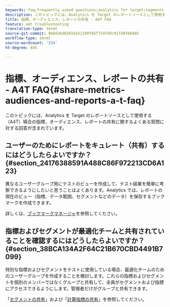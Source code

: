 ```yaml
---
keywords: faq;frequently asked questions;analytics for target;segments;a4T;share reports
description: このトピックには、Analytics を Target のレポートソースとして使用する（A4T）場合の指標、オーディエンス、レポートの共有に関するよくある質問に対する回答が含まれています。
title: 指標、オーディエンス、レポートの共有 - A4T FAQ
feature: a4t troubleshooting
translation-type: tm+mt
source-git-commit: 968d36d65016e51290f6bf754f69c91fd8f68405
workflow-type: tm+mt
source-wordcount: '234'
ht-degree: 84%

---
```



# 指標、オーディエンス、レポートの共有 - A4T FAQ{#share-metrics-audiences-and-reports-a-t-faq}

このトピックには、Analytics を Target のレポートソースとして使用する（A4T）場合の指標、オーディエンス、レポートの共有に関するよくある質問に対する回答が含まれています。

## ユーザーのためにレポートをキュレート（共有）するにはどうしたらよいですか？{#section_24176388591A488C86F972213CD6A123}

異なるユーザーグループ用にテストのビューを作成して、テスト結果を簡単に考察できるようにしたいと思うことはよくあります。Analytics では、レポートの現在のビュー（指標、データ範囲、セグメントなどのデータ）を保存するブックマークを作成できます。

詳しくは、[ブックマークマネージャ](https://experienceleague.adobe.com/docs/analytics/analyze/reports-analytics/bookmarks.html)を参照してください。

## 指標およびセグメントが最適化チームと共有されていることを確認するにはどうしたらよいですか？{#section_38BCA134A2F64C21B670CBD4491B7099}

特別な指標およびセグメントをテストに使用している場合、最適化チームのためのユーザーグループを作成することを検討します。これらの指標およびセグメントを個別のメンバーではなくグループと共有して、全員がセグメントおよび指標にアクセスできるようにします。管理者だけがグループと共有できます。

「[セグメントの共有](https://experienceleague.adobe.com/docs/analytics/components/segmentation/segmentation-workflow/t-seg-share.html)」および「[計算指標の共有](https://experienceleague.adobe.com/docs/analytics/components/calculated-metrics/calcmetric-workflow/cm-sharing.html)」を参照してください。
